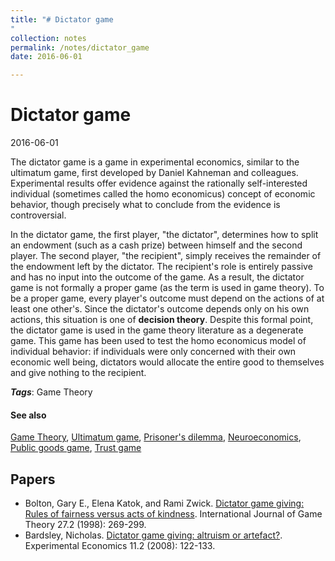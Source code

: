 ```yaml
---
title: "# Dictator game
"
collection: notes
permalink: /notes/dictator_game
date: 2016-06-01

---
```


# Dictator game

2016-06-01

The dictator game is a game in experimental economics, similar to the ultimatum game, first developed by Daniel Kahneman and colleagues. Experimental results offer evidence against the rationally self-interested individual (sometimes called the homo economicus) concept of economic behavior, though precisely what to conclude from the evidence is controversial.

In the dictator game, the first player, "the dictator", determines how to split an endowment (such as a cash prize) between himself and the second player. The second player, "the recipient", simply receives the remainder of the endowment left by the dictator. The recipient's role is entirely passive and has no input into the outcome of the game. As a result, the dictator game is not formally a proper game (as the term is used in game theory). To be a proper game, every player's outcome must depend on the actions of at least one other's. Since the dictator's outcome depends only on his own actions, this situation is one of **decision theory**. Despite this formal point, the dictator game is used in the game theory literature as a degenerate game. This game has been used to test the homo economicus model of individual behavior: if individuals were only concerned with their own economic well being, dictators would allocate the entire good to themselves and give nothing to the recipient.

***Tags***: Game Theory

#### See also
[Game Theory](/notes/game_theory), [Ultimatum game](/notes/ultimatum_game), [Prisoner's dilemma](/notes/prisoner's_dilemma), [Neuroeconomics](/notes/neuroeconomics), [Public goods game](/notes/public_goods_game), [Trust game](/notes/trust_game)


## Papers
* Bolton, Gary E., Elena Katok, and Rami Zwick. [Dictator game giving: Rules of fairness versus acts of kindness](https://www.researchgate.net/profile/Rami_Zwick/publication/24058634_Dictator_game_giving_rules_of_fairness_versus_acts_of_kindness._Int_J_Game_Theory_27(2)_269-299/links/0fcfd50ca1ba6aace6000000.pdf). International Journal of Game Theory 27.2 (1998): 269-299.
* Bardsley, Nicholas. [Dictator game giving: altruism or artefact?](http://eprints.ncrm.ac.uk/486/1/0106_dictator_game.pdf). Experimental Economics 11.2 (2008): 122-133.



